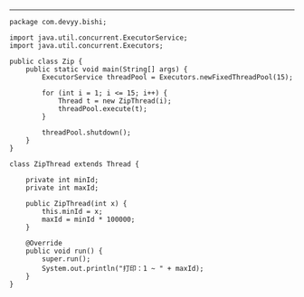 # 


----

	package com.devyy.bishi;
	
	import java.util.concurrent.ExecutorService;
	import java.util.concurrent.Executors;
	
	public class Zip {
	    public static void main(String[] args) {
	        ExecutorService threadPool = Executors.newFixedThreadPool(15);
	
	        for (int i = 1; i <= 15; i++) {
	            Thread t = new ZipThread(i);
	            threadPool.execute(t);
	        }
	
	        threadPool.shutdown();
	    }
	}
	
	class ZipThread extends Thread {
	
	    private int minId;
	    private int maxId;
	
	    public ZipThread(int x) {
	        this.minId = x;
	        maxId = minId * 100000;
	    }
	
	    @Override
	    public void run() {
	        super.run();
	        System.out.println("打印：1 ~ " + maxId);
	    }
	}
